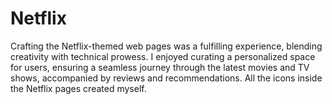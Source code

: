 # Netflix
Crafting the Netflix-themed web pages was a fulfilling experience, blending creativity with technical prowess. I enjoyed curating a personalized space for users, ensuring a seamless journey through the latest movies and TV shows, accompanied by reviews and recommendations.
All the icons inside the Netflix pages created myself.
